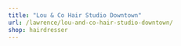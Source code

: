 ```yaml
---
title: "Lou & Co Hair Studio Downtown"
url: /lawrence/lou-and-co-hair-studio-downtown/
shop: hairdresser
---
```

